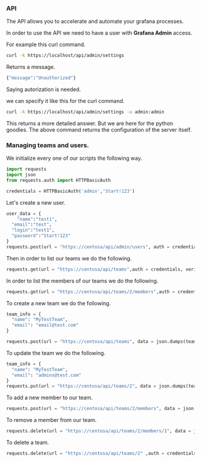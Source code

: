 ### API

The API allows you to accelerate and automate your grafana processes.

In order to use the API we need to have a user with  **Grafana Admin** access.

For example this curl command.

``` bash
curl -k https://localhost/api/admin/settings
```

Returns a message.

``` bash
{"message":"Unauthorized"}
```

Saying autorization is needed.

we can specify it like this for the curl command.

``` bash
curl -k https://localhost/api/admin/settings -u admin:admin
```

This returns a more detailed answer. But we are here for the python goodies. The above command returns the configuration of the server itself.

### Managing teams and users.

We initialize every one of our scripts the following way.

``` python
import requests
import json
from requests.auth import HTTPBasicAuth

credentials = HTTPBasicAuth('admin','Start!123')
```

Let's create a new user.

``` python
user_data = {
    "name":"test1",
  "email":"test",
  "login":"test1",
  "password":"Start!123"
}
requests.post(url = "https://centosa/api/admin/users", auth = credentials, verify = False, headers = {'Content-Type':'application/json'}, data = json.dumps(user_data)).text
```

Then in order to list our teams we do the following.

``` python
requests.get(url = "https://centosa/api/teams",auth = credentials, verify = False, headers = {'Content-Type': 'application/json'}).text
```

In order to list the members of our teams we do the following.

``` python
requests.get(url = "https://centosa/api/teams/2/members",auth = credentials, verify = False, headers = {'Content-Type': 'application/json'}).text
```

To create a new team we do the following.

``` python
team_info = {
  "name": "MyTestTeam",
  "email": "email@test.com"
}

requests.post(url = "https://centosa/api/teams", data = json.dumps(team_info) ,auth = credentials, verify = False, headers = {'Content-Type': 'application/json'}).text
```

To update the team we do the following.

``` python
team_info = {
  "name": "MyTestTeam",
  "email": "admins@test.com"
}
requests.put(url = "https://centosa/api/teams/2", data = json.dumps(team_info) ,auth = credentials, verify = False, headers = {'Content-Type': 'application/json'}).text
```

To add a new member to our team.

``` python
requests.post(url = "https://centosa/api/teams/2/members", data = json.dumps({'userId':1}) ,auth = credentials, verify = False, headers = {'Content-Type': 'application/json'}).text)
```

To remove a member from our team.

``` python
requests.delete(url = "https://centosa/api/teams/2/members/1", data = json.dumps({'userId':1}) ,auth = credentials, verify = False, headers = {'Content-Type': 'application/json'}).text
```

To delete a team.

``` python
requests.delete(url = "https://centosa/api/teams/2" ,auth = credentials, verify = False, headers = {'Content-Type': 'application/json'}).text
```
